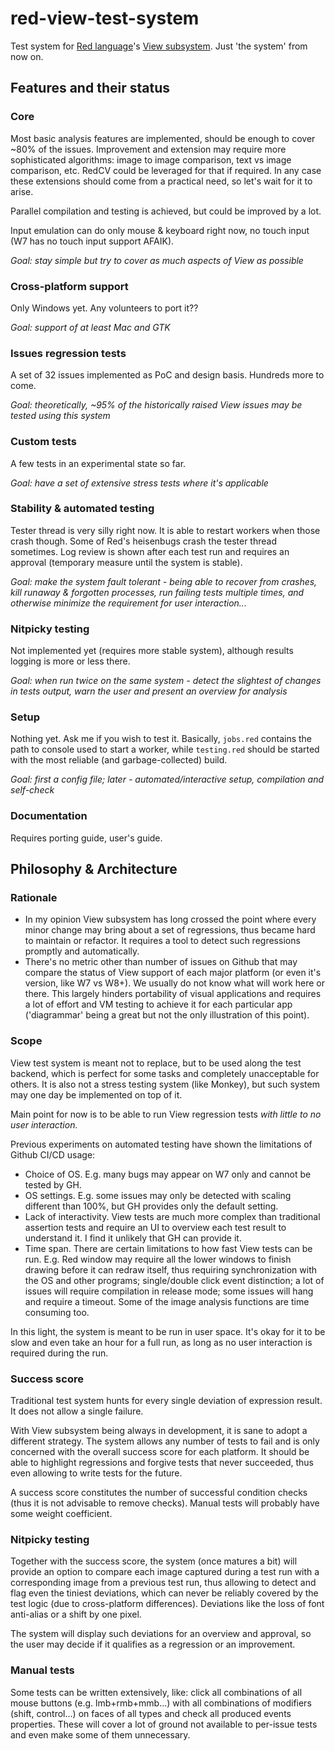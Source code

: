# red-view-test-system

Test system for [Red language](https://www.red-lang.org/)'s [View subsystem](https://doc.red-lang.org/en/view.html). Just 'the system' from now on.

## Features and their status

### Core

Most basic analysis features are implemented, should be enough to cover \~80% of the issues. Improvement and extension may require more sophisticated algorithms: image to image comparison, text vs image comparison, etc. RedCV could be leveraged for that if required. In any case these extensions should come from a practical need, so let's wait for it to arise.

Parallel compilation and testing is achieved, but could be improved by a lot.

Input emulation can do only mouse & keyboard right now, no touch input (W7 has no touch input support AFAIK).

*Goal: stay simple but try to cover as much aspects of View as possible*

### Cross-platform support

Only Windows yet. Any volunteers to port it??

*Goal: support of at least Mac and GTK*

### Issues regression tests

A set of 32 issues implemented as PoC and design basis. Hundreds more to come.

*Goal: theoretically, \~95% of the historically raised View issues may be tested using this system*

### Custom tests

A few tests in an experimental state so far.

*Goal: have a set of extensive stress tests where it's applicable*

### Stability & automated testing

Tester thread is very silly right now. It is able to restart workers when those crash though. Some of Red's heisenbugs crash the tester thread sometimes. Log review is shown after each test run and requires an approval (temporary measure until the system is stable).

*Goal: make the system fault tolerant - being able to recover from crashes, kill runaway & forgotten processes, run failing tests multiple times, and otherwise minimize the requirement for user interaction...*

### Nitpicky testing

Not implemented yet (requires more stable system), although results logging is more or less there.

*Goal: when run twice on the same system - detect the slightest of changes in tests output, warn the user and present an overview for analysis*

### Setup

Nothing yet. Ask me if you wish to test it. Basically, `jobs.red` contains the path to console used to start a worker, while `testing.red` should be started with the most reliable (and garbage-collected) build.

*Goal: first a config file; later - automated/interactive setup, compilation and self-check*

### Documentation

Requires porting guide, user's guide.


## Philosophy & Architecture

### Rationale

- In my opinion View subsystem has long crossed the point where every minor change may bring about a set of regressions, thus became hard to maintain or refactor. It requires a tool to detect such regressions promptly and automatically.
- There's no metric other than number of issues on Github that may compare the status of View support of each major platform (or even it's version, like W7 vs W8+). We usually do not know what will work here or there. This largely hinders portability of visual applications and requires a lot of effort and VM testing to achieve it for each particular app ('diagrammar' being a great but not the only illustration of this point).

### Scope

View test system is meant not to replace, but to be used along the test backend, which is perfect for some tasks and completely unacceptable for others.
It is also not a stress testing system (like Monkey), but such system may one day be implemented on top of it.

Main point for now is to be able to run View regression tests *with little to no user interaction.*

Previous experiments on automated testing have shown the limitations of Github CI/CD usage:
- Choice of OS. E.g. many bugs may appear on W7 only and cannot be tested by GH.
- OS settings. E.g. some issues may only be detected with scaling different than 100%, but GH provides only the default setting.
- Lack of interactivity. View tests are much more complex than traditional assertion tests and require an UI to overview each test result to understand it. I find it unlikely that GH can provide it.
- Time span. There are certain limitations to how fast View tests can be run. E.g. Red window may require all the lower windows to finish drawing before it can redraw itself, thus requiring synchronization with the OS and other programs; single/double click event distinction; a lot of issues will require compilation in release mode; some issues will hang and require a timeout. Some of the image analysis functions are time consuming too.

In this light, the system is meant to be run in user space. It's okay for it to be slow and even take an hour for a full run, as long as no user interaction is required during the run.

### Success score

Traditional test system hunts for every single deviation of expression result. It does not allow a single failure.

With View subsystem being always in development, it is sane to adopt a different strategy.
The system allows any number of tests to fail and is only concerned with the overall success score for each platform.
It should be able to highlight regressions and forgive tests that never succeeded, thus even allowing to write tests for the future.

A success score constitutes the number of successful condition checks (thus it is not advisable to remove checks). Manual tests will probably have some weight coefficient.

### Nitpicky testing

Together with the success score, the system (once matures a bit) will provide an option to compare each image captured during a test run with a corresponding image from a previous test run, thus allowing to detect and flag even the tiniest deviations, which can never be reliably covered by the test logic (due to cross-platform differences). Deviations like the loss of font anti-alias or a shift by one pixel.

The system will display such deviations for an overview and approval, so the user may decide if it qualifies as a regression or an improvement.

### Manual tests

Some tests can be written extensively, like: click all combinations of all mouse buttons (e.g. lmb+rmb+mmb...) with all combinations of modifiers (shift, control...) on faces of all types and check all produced events properties. These will cover a lot of ground not available to per-issue tests and even make some of them unnecessary.
